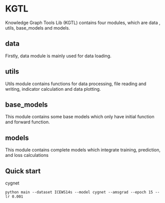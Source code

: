 # KGTL
Knowledge Graph Tools Lib (KGTL) contains four modules, which are data , utils, base_models and models.
## data
Firstly, data module is mainly used for data loading.
 
## utils 
Utils module contains functions for data processing, file reading and writing, indicator calculation and data plotting.

## base_models
This module contains some base models which only have initial function and forward function.

## models 
This module contains complete models which integrate training, prediction, and loss calculations

## Quick start
cygnet
```angular2html
python main --dataset ICEWS14s --model cygnet --amsgrad --epoch 15 --lr 0.001
```
```angular2html

```